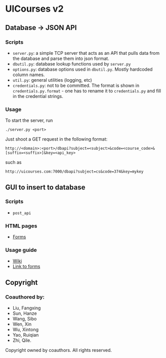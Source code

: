 # UICourses v2

## Database -> JSON API
### Scripts
- `server.py`: a simple TCP server that acts as an API that pulls data from the database and parse them into json format.
- `dbutil.py`: database lookup functions used by `server.py`
- `options.py`: database options used in `dbutil.py`. Mostly hardcoded column names.
- `util.py`: general utilities (logging, etc)
- `credentials.py`: not to be committed. The format is shown in `credentials.py.format` - one has to rename it to `credentials.py` and fill in the credential strings.

### Usage
To start the server, run
```
./server.py <port>
```

Just shoot a GET request in the following format:
```
http://<domain>:<port>/dbapi?subject=<subject>&code=<course_code>&[suffix=<suffix>]&key=<api_key>
```
such as
```
http://uicourses.com:7000/dbapi?subject=cs&code=374&key=mykey
```

## GUI to insert to database
### Scripts
- `post_api`

### HTML pages
- [Forms](https://github.com/sumerinlan/uicourses_v2/tree/master/HTML%20%E8%A1%A8%E6%A0%BC)

### Usage guide
- [Wiki](https://github.com/sumerinlan/uicourses_v2/wiki/数据的填写与录入)
- [Link to forms](http://uicourses.com/forms)

## Copyright
### Coauthored by:
- Liu, Fangxing
- Sun, Hanze
- Wang, Sibo
- Wen, Xin
- Wu, Xintong
- Yao, Ruiqian
- Zhi, Qile.

Copyright owned by coauthors. All rights reserved.
